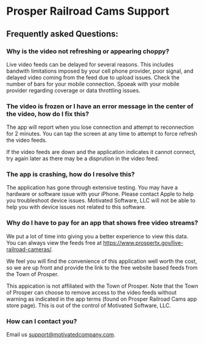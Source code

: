 # Prosper Railroad Cams Support

## Frequently asked Questions:
### Why is the video not refreshing or appearing choppy?
Live video feeds can be delayed for several reasons. This includes bandwith limitations imposed by your cell phone provider, poor signal, and delayed video coming from the feed due to upload issues. Check the number of bars for your mobile connection. Spoeak with your mobile provider regarding coverage or data throttling issues.

### The video is frozen or I have an error message in the center of the video, how do I fix this?
The app will report when you lose connection and attempt to reconnection for 2 minutes. You can tap the screen at any time to attempt to force refresh the video feeds.

If the video feeds are down and the application indicates it cannot connect, try again later as there may be a disprution in the video feed.

### The app is crashing, how do I resolve this?
The application has gone through extensive testing. You may have a hardware or software issue with your iPhone. Please contact Apple to help you troubleshoot device issues. Motivated Software, LLC will not be able to help you with device issues not related to this software.

### Why do I have to pay for an app that shows free video streams?
We put a lot of time into giving you a better experience to view this data. You can always view the feeds free at https://www.prospertx.gov/live-railroad-cameras/.

We feel you will find the convenience of this application well worth the cost, so we are up front and provide the link to the free website based feeds from the Town of Prosper.

This appication is not affiliated with the Town of Prosper. Note that the Town of Prosper can choose to remove access to the video feeds without warning as indicated in the app terms (found on Prosper Railroad Cams app store page). This is out of the control of Motivated Software, LLC.


### How can I contact you?
Email us [support@motivatedcompany.com](mailto:support@motivatedcompany.com).
